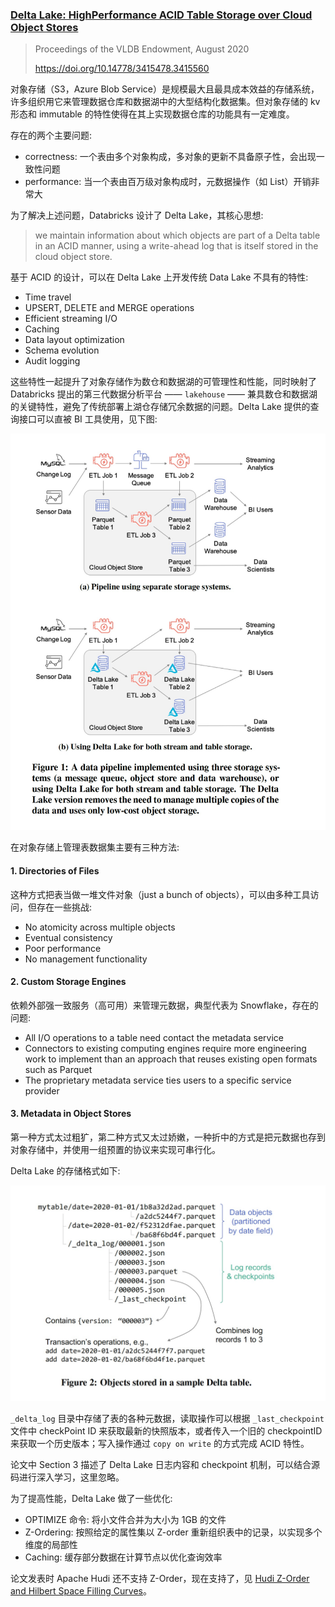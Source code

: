 ### [Delta Lake: HighPerformance ACID Table Storage over Cloud Object Stores](../../assets/pdfs/delta-lake.pdf)

> Proceedings of the VLDB Endowment, August 2020
>
> https://doi.org/10.14778/3415478.3415560

对象存储（S3，Azure Blob Service）是规模最大且最具成本效益的存储系统，许多组织用它来管理数据仓库和数据湖中的大型结构化数据集。但对象存储的 kv 形态和 immutable 的特性使得在其上实现数据仓库的功能具有一定难度。

存在的两个主要问题:

- correctness: 一个表由多个对象构成，多对象的更新不具备原子性，会出现一致性问题
- performance: 当一个表由百万级对象构成时，元数据操作（如 List）开销非常大

为了解决上述问题，Databricks 设计了 Delta Lake，其核心思想:

> we maintain information about which objects are part of a Delta table in an ACID
> manner, using a write-ahead log that is itself stored in the cloud object store.

基于 ACID 的设计，可以在 Delta Lake 上开发传统 Data Lake 不具有的特性:

- Time travel
- UPSERT, DELETE and MERGE operations
- Efficient streaming I/O
- Caching
- Data layout optimization
- Schema evolution
- Audit logging

这些特性一起提升了对象存储作为数仓和数据湖的可管理性和性能，同时映射了 Databricks 提出的第三代数据分析平台 —— `lakehouse` —— 兼具数仓和数据湖的关键特性，避免了传统部署上湖仓存储冗余数据的问题。Delta Lake 提供的查询接口可以直被 BI 工具使用，见下图:


![](../../assets/images/deltalake-figure-1.jpg)

在对象存储上管理表数据集主要有三种方法:

#### 1. Directories of Files

这种方式把表当做一堆文件对象（just a bunch of objects），可以由多种工具访问，但存在一些挑战:

- No atomicity across multiple objects
- Eventual consistency
- Poor performance
- No management functionality

#### 2. Custom Storage Engines

依赖外部强一致服务（高可用）来管理元数据，典型代表为 Snowflake，存在的问题:

- All I/O operations to a table need contact the metadata service
- Connectors to existing computing engines require more engineering work to implement than an approach that reuses existing open formats such as Parquet
- The proprietary metadata service ties users to a specific service provider

#### 3. Metadata in Object Stores

第一种方式太过粗犷，第二种方式又太过娇嫩，一种折中的方式是把元数据也存到对象存储中，并使用一组预置的协议来实现可串行化。

Delta Lake 的存储格式如下:

![storage format](../../assets/images/deltalake-storage-format.jpg)

`_delta_log` 目录中存储了表的各种元数据，读取操作可以根据 `_last_checkpoint` 文件中 checkPoint ID 来获取最新的快照版本，或者传入一个旧的 checkpointID 来获取一个历史版本；写入操作通过 `copy on write` 的方式完成 ACID 特性。

论文中 Section 3 描述了 Delta Lake 日志内容和 checkpoint 机制，可以结合源码进行深入学习，这里忽略。

为了提高性能，Delta Lake 做了一些优化:

  - OPTIMIZE 命令: 将小文件合并为大小为 1GB 的文件
  - Z-Ordering: 按照给定的属性集以 Z-order 重新组织表中的记录，以实现多个维度的局部性
  - Caching: 缓存部分数据在计算节点以优化查询效率

论文发表时 Apache Hudi 还不支持 Z-Order，现在支持了，见 [Hudi Z-Order and Hilbert Space Filling Curves](https://hudi.apache.org/blog/2021/12/29/hudi-zorder-and-hilbert-space-filling-curves/)。
